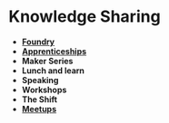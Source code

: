 # Knowledge Sharing

- **[Foundry](../../foundry)**
- **[Apprenticeships](../../apprenticeship)**
- **Maker Series**
- **Lunch and learn**
- **Speaking**
- **Workshops**
- **The Shift**
- **[Meetups](../../meetups)**

